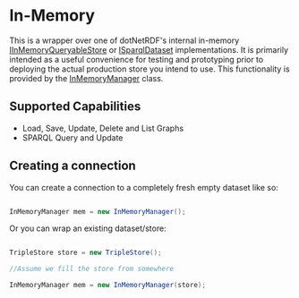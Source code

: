 # In-Memory 

This is a wrapper over one of dotNetRDF's internal in-memory [IInMemoryQueryableStore](xref:VDS.RDF.IInMemoryQueryableStore) or [ISparqlDataset](xref:VDS.RDF.Query.Datasets.ISparqlDataset) implementations.  It is primarily intended as a useful convenience for testing and prototyping prior to deploying the actual production store you intend to use.  This functionality is provided by the [InMemoryManager](xref:VDS.RDF.Storage.InMemoryManager) class.

## Supported Capabilities 

* Load, Save, Update, Delete and List Graphs
* SPARQL Query and Update

## Creating a connection 

You can create a connection to a completely fresh empty dataset like so:

```csharp

InMemoryManager mem = new InMemoryManager();
```

Or you can wrap an existing dataset/store:

```csharp

TripleStore store = new TripleStore();

//Assume we fill the store from somewhere

InMemoryManager mem = new InMemoryManager(store);
```